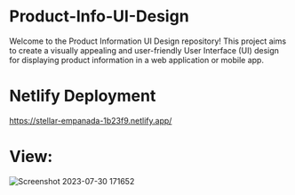 # Product-Info-UI-Design

Welcome to the Product Information UI Design repository! This project aims to create a visually appealing and user-friendly User Interface (UI) design for displaying product information in a web application or mobile app.

# Netlify Deployment
https://stellar-empanada-1b23f9.netlify.app/

# View:
![Screenshot 2023-07-30 171652](https://github.com/HuseynovaGulshan/Product-Info-UI-Design/assets/133867459/f5545ad4-a0b7-4632-ad4c-2ae28a77b9ed)
